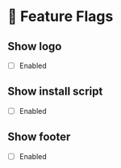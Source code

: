 # 🏁 Feature Flags

## Show logo

- [ ] Enabled

## Show install script

- [ ] Enabled

## Show footer

- [ ] Enabled
